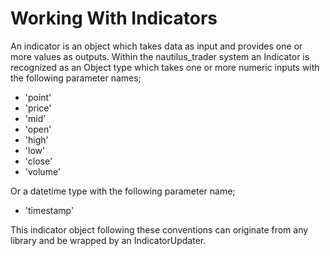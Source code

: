 # Working With Indicators

An indicator is an object which takes data as input and provides one or more
values as outputs. Within the nautilus_trader system an Indicator is recognized
as an Object type which takes one or more numeric inputs with the following
parameter names;

- 'point'
- 'price'
- 'mid'
- 'open'
- 'high'
- 'low'
- 'close'
- 'volume'

Or a datetime type with the following parameter name;
- 'timestamp'

This indicator object following these conventions can originate from any library
and be wrapped by an IndicatorUpdater.
